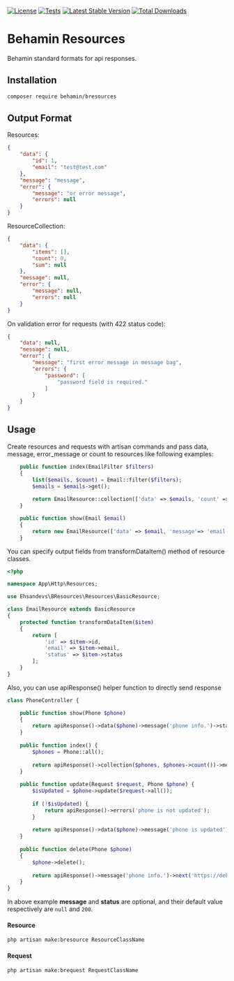 [![License](https://poser.pugx.org/behamin/bresources/license)](//packagist.org/packages/behamin/bresources)
[![Tests](https://github.com/omalizadeh/bresources/actions/workflows/tests.yml/badge.svg)](https://github.com/omalizadeh/bresources/actions/workflows/tests.yml)
[![Latest Stable Version](https://poser.pugx.org/behamin/bresources/v)](//packagist.org/packages/behamin/bresources)
[![Total Downloads](https://poser.pugx.org/behamin/bresources/downloads)](//packagist.org/packages/behamin/bresources)

# Behamin Resources

Behamin standard formats for api responses.

## Installation

```bash
composer require behamin/bresources
```

## Output Format

Resources:

```json
{
    "data": {
        "id": 1,
        "email": "test@test.com"
    },
    "message": "message",
    "error": {
        "message": "or error message",
        "errors": null
    }
}
```

ResourceCollection:

```json
{
    "data": {
        "items": [],
        "count": 0,
        "sum": null
    },
    "message": null,
    "error": {
        "message": null,
        "errors": null
    }
}
```

On validation error for requests (with 422 status code):

```json
{
    "data": null,
    "message": null,
    "error": {
        "message": "first error message in message bag",
        "errors": {
            "password": [
                "password field is required."
            ]
        }
    }
}
```

## Usage

Create resources and requests with artisan commands and pass data, message, error_message or count to resources like
following examples:

```php
    public function index(EmailFilter $filters)
    {
        list($emails, $count) = Email::filter($filters);
        $emails = $emails->get();
        
        return EmailResource::collection(['data' => $emails, 'count' => $count]);
    }
```

```php
    public function show(Email $email)
    {
        return new EmailResource(['data' => $email, 'message'=> 'email info.']);
    }
```

You can specify output fields from transformDataItem() method of resource classes.

```php
<?php

namespace App\Http\Resources;

use Ehsandevs\BResources\Resources\BasicResource;

class EmailResource extends BasicResource
{
    protected function transformDataItem($item)
    {
        return [
            'id' => $item->id,
            'email' => $item->email,
            'status' => $item->status
        ];
    }
}

```

Also, you can use apiResponse() helper function to directly send response

```php
class PhoneController {

    public function show(Phone $phone)
    {
        return apiResponse()->data($phone)->message('phone info.')->status(200)->get();
    }
    
    public function index() {
        $phones = Phone::all();
        
        return apiResponse()->collection($phones, $phones->count())->message('phone info.')->status(200)->get();
    }
    
    public function update(Request $request, Phone $phone) {
        $isUpdated = $phone->update($request->all());
        
        if (!$isUpdated) {
            return apiResponse()->errors('phone is not updated');
        }
        
        return apiResponse()->data($phone)->message('phone is updated')->get();
    }
    
    public function delete(Phone $phone)
    {
        $phone->delete();
        
        return apiResponse()->message('phone info.')->next('https://debut.test')->status(200)->get();
    }
}
```

In above example **message** and **status** are optional, and their default value respectively are `null` and `200`.

#### Resource

```bash
php artisan make:bresource ResourceClassName
```

#### Request

```bash
php artisan make:brequest RequestClassName
```
